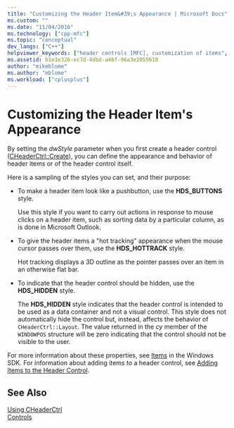 ```yaml
---
title: "Customizing the Header Item&#39;s Appearance | Microsoft Docs"
ms.custom: ""
ms.date: "11/04/2016"
ms.technology: ["cpp-mfc"]
ms.topic: "conceptual"
dev_langs: ["C++"]
helpviewer_keywords: ["header controls [MFC], customization of items", "CHeaderCtrl class [MFC], customizing the items", "HDS_ styles"]
ms.assetid: b1e1e326-ec7d-4dbd-a46f-96a3e2055618
author: "mikeblome"
ms.author: "mblome"
ms.workload: ["cplusplus"]
---
```

# Customizing the Header Item&#39;s Appearance
By setting the *dwStyle* parameter when you first create a header control ([CHeaderCtrl::Create](../mfc/reference/cheaderctrl-class.md#create)), you can define the appearance and behavior of header items or of the header control itself.  
  
 Here is a sampling of the styles you can set, and their purpose:  
  
-   To make a header item look like a pushbutton, use the **HDS_BUTTONS** style.  
  
     Use this style if you want to carry out actions in response to mouse clicks on a header item, such as sorting data by a particular column, as is done in Microsoft Outlook.  
  
-   To give the header items a "hot tracking" appearance when the mouse cursor passes over them, use the **HDS_HOTTRACK** style.  
  
     Hot tracking displays a 3D outline as the pointer passes over an item in an otherwise flat bar.  
  
-   To indicate that the header control should be hidden, use the **HDS_HIDDEN** style.  
  
     The **HDS_HIDDEN** style indicates that the header control is intended to be used as a data container and not a visual control. This style does not automatically hide the control but, instead, affects the behavior of `CHeaderCtrl::Layout`. The value returned in the *cy* member of the `WINDOWPOS` structure will be zero indicating that the control should not be visible to the user.  
  
 For more information about these properties, see [Items](http://msdn.microsoft.com/library/windows/desktop/bb775238) in the Windows SDK. For information about adding items to a header control, see [Adding Items to the Header Control](../mfc/adding-items-to-the-header-control.md).  
  
## See Also  
 [Using CHeaderCtrl](../mfc/using-cheaderctrl.md)   
 [Controls](../mfc/controls-mfc.md)

